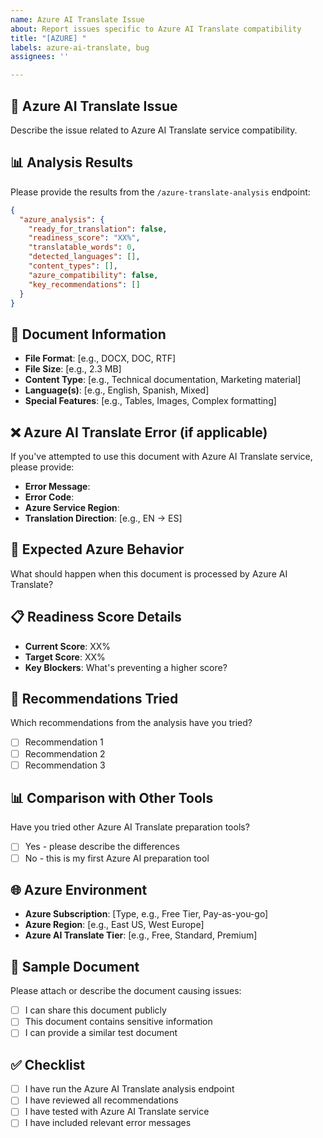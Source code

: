 ```yaml
---
name: Azure AI Translate Issue
about: Report issues specific to Azure AI Translate compatibility
title: "[AZURE] "
labels: azure-ai-translate, bug
assignees: ''

---
```


## 🚀 Azure AI Translate Issue
Describe the issue related to Azure AI Translate service compatibility.

## 📊 Analysis Results
Please provide the results from the `/azure-translate-analysis` endpoint:

```json
{
  "azure_analysis": {
    "ready_for_translation": false,
    "readiness_score": "XX%",
    "translatable_words": 0,
    "detected_languages": [],
    "content_types": [],
    "azure_compatibility": false,
    "key_recommendations": []
  }
}
```

## 📄 Document Information
- **File Format**: [e.g., DOCX, DOC, RTF]
- **File Size**: [e.g., 2.3 MB]
- **Content Type**: [e.g., Technical documentation, Marketing material]
- **Language(s)**: [e.g., English, Spanish, Mixed]
- **Special Features**: [e.g., Tables, Images, Complex formatting]

## ❌ Azure AI Translate Error (if applicable)
If you've attempted to use this document with Azure AI Translate service, please provide:
- **Error Message**: 
- **Error Code**: 
- **Azure Service Region**: 
- **Translation Direction**: [e.g., EN → ES]

## 🎯 Expected Azure Behavior
What should happen when this document is processed by Azure AI Translate?

## 📋 Readiness Score Details
- **Current Score**: XX%
- **Target Score**: XX%
- **Key Blockers**: What's preventing a higher score?

## 🔧 Recommendations Tried
Which recommendations from the analysis have you tried?
- [ ] Recommendation 1
- [ ] Recommendation 2
- [ ] Recommendation 3

## 📊 Comparison with Other Tools
Have you tried other Azure AI Translate preparation tools?
- [ ] Yes - please describe the differences
- [ ] No - this is my first Azure AI preparation tool

## 🌐 Azure Environment
- **Azure Subscription**: [Type, e.g., Free Tier, Pay-as-you-go]
- **Azure Region**: [e.g., East US, West Europe]
- **Azure AI Translate Tier**: [e.g., Free, Standard, Premium]

## 📎 Sample Document
Please attach or describe the document causing issues:
- [ ] I can share this document publicly
- [ ] This document contains sensitive information
- [ ] I can provide a similar test document

## ✅ Checklist
- [ ] I have run the Azure AI Translate analysis endpoint
- [ ] I have reviewed all recommendations
- [ ] I have tested with Azure AI Translate service
- [ ] I have included relevant error messages
